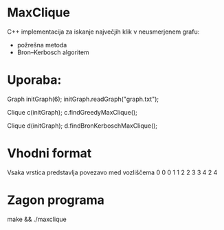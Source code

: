 # MaxClique

C++ implementacija za iskanje največjih klik v neusmerjenem grafu:
- požrešna metoda
- Bron–Kerbosch algoritem

# Uporaba:

Graph initGraph(6); 
initGraph.readGraph("graph.txt");

Clique c(initGraph);
c.findGreedyMaxClique();

Clique d(initGraph);
d.findBronKerboschMaxClique();

# Vhodni format

Vsaka vrstica predstavlja povezavo med vozliščema
0 0
0 1
1 2
2 3
3 4
2 4

# Zagon programa

make && ./maxclique 